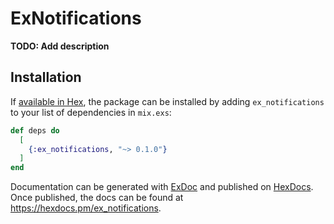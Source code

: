 # ExNotifications

**TODO: Add description**

## Installation

If [available in Hex](https://hex.pm/docs/publish), the package can be installed
by adding `ex_notifications` to your list of dependencies in `mix.exs`:

```elixir
def deps do
  [
    {:ex_notifications, "~> 0.1.0"}
  ]
end
```

Documentation can be generated with [ExDoc](https://github.com/elixir-lang/ex_doc)
and published on [HexDocs](https://hexdocs.pm). Once published, the docs can
be found at <https://hexdocs.pm/ex_notifications>.

